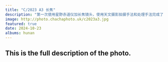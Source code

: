 ```yaml
---
title: "C/2023 A3 长焦"
description: "第一次使用星野赤道仪加长焦镜头，使用天文摄影拍摄手法和处理手法完成了对c/2023 A3 彗星的拍摄。光圈2.8 快门25s ISO800 暗、亮、偏、平各8张。其实我这个赤道仪感觉就是为了这次拍摄买的，以后的出勤率估计也很低。瞎忙活的粗对极轴（精对我也对不好）后，开始多次测试，使用了漂移法进行调整。200mm镜头，25秒不拖线，很满意。四个场均拍了，不过因为不太懂，所以平场拍失败了，也拍了25秒，可想而知，污点和光晕都没去掉。后期使用siril处理，也是我第一次用这个软件，跟着教程一步步来。最后的结果我自己是满意的，少有点点遗憾。但是追了三次才追到，已经很棒棒了 。"
image: http://photo.chachaphoto.uk/c2023a3.jpg
featured: true
date: 2024-10-23
albums: hunan
---
```


## This is the full description of the photo.
